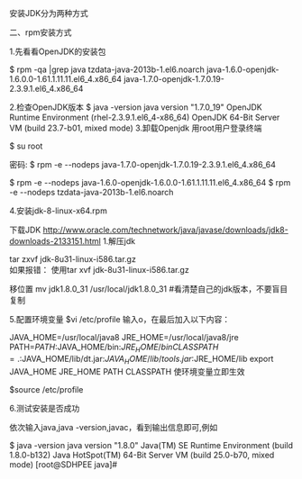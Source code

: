 安装JDK分为两种方式

二、rpm安装方式

1.先看看OpenJDK的安装包

$ rpm -qa |grep java 
tzdata-java-2013b-1.el6.noarch 
java-1.6.0-openjdk-1.6.0.0-1.61.1.11.11.el6_4.x86_64 
java-1.7.0-openjdk-1.7.0.19-2.3.9.1.el6_4.x86_64

2.检查OpenJDK版本 
$ java -version 
java version "1.7.0_19" 
OpenJDK Runtime Environment (rhel-2.3.9.1.el6_4-x86_64) 
OpenJDK 64-Bit Server VM (build 23.7-b01, mixed mode) 
3.卸载Openjdk 
用root用户登录终端

$ su root

密码: 
$ rpm -e --nodeps java-1.7.0-openjdk-1.7.0.19-2.3.9.1.el6_4.x86_64

$ rpm -e --nodeps java-1.6.0-openjdk-1.6.0.0-1.61.1.11.11.el6_4.x86_64 
$ rpm -e --nodeps tzdata-java-2013b-1.el6.noarch

4.安装jdk-8-linux-x64.rpm

下载JDK
http://www.oracle.com/technetwork/java/javase/downloads/jdk8-downloads-2133151.html
1.解压jdk

tar zxvf  jdk-8u31-linux-i586.tar.gz    
如果报错： 使用tar xvf jdk-8u31-linux-i586.tar.gz

移位置 
mv jdk1.8.0_31   /usr/local/jdk1.8.0_31    #看清楚自己的jdk版本，不要盲目复制

5.配置环境变量
$vi /etc/profile
输入o，在最后加入以下内容：

JAVA_HOME=/usr/local/java8
JRE_HOME=/usr/local/java8/jre 
PATH=$PATH:$JAVA_HOME/bin:$JRE_HOME/bin 
CLASSPATH=.:$JAVA_HOME/lib/dt.jar:$JAVA_HOME/lib/tools.jar:$JRE_HOME/lib 
export JAVA_HOME JRE_HOME PATH CLASSPATH 
使环境变量立即生效

$source /etc/profile

6.测试安装是否成功

依次输入java,java -version,javac，看到输出信息即可,例如

$ java -version 
java version "1.8.0" 
Java(TM) SE Runtime Environment (build 1.8.0-b132) 
Java HotSpot(TM) 64-Bit Server VM (build 25.0-b70, mixed mode) 
[root@SDHPEE java]#